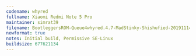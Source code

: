 ```yaml
---
codename: whyred
fullname: Xiaomi Redmi Note 5 Pro
maintainer: simrat39
filename: BootleggersROM-Queue4whyred.4.7-MadStinky-Shishufied-20191114-114322.zip
newformat: true
notes: Initial build, Permissive SE-Linux
buildsize: 677621134
---
```

